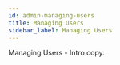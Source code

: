 ```yaml
---
id: admin-managing-users
title: Managing Users
sidebar_label: Managing Users
---
```


Managing Users - Intro copy.